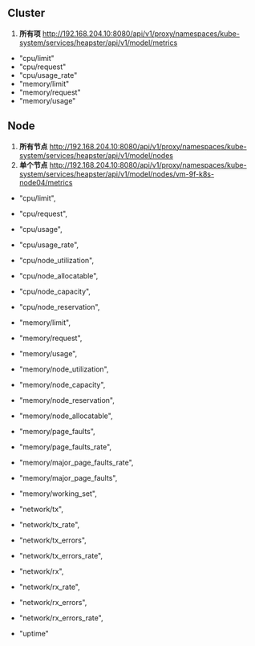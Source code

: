 ## Cluster
1. **所有项** http://192.168.204.10:8080/api/v1/proxy/namespaces/kube-system/services/heapster/api/v1/model/metrics
  - "cpu/limit"
  - "cpu/request"
  - "cpu/usage_rate"
  - "memory/limit"
  - "memory/request"
  - "memory/usage"
 
## Node
1. **所有节点** http://192.168.204.10:8080/api/v1/proxy/namespaces/kube-system/services/heapster/api/v1/model/nodes
2. **单个节点** http://192.168.204.10:8080/api/v1/proxy/namespaces/kube-system/services/heapster/api/v1/model/nodes/vm-9f-k8s-node04/metrics 
  - "cpu/limit",
  - "cpu/request",
  - "cpu/usage",
  - "cpu/usage_rate",
  - "cpu/node_utilization",
  - "cpu/node_allocatable",
  - "cpu/node_capacity",
  - "cpu/node_reservation",
  
  - "memory/limit",
  - "memory/request",
  - "memory/usage",
  - "memory/node_utilization",
  - "memory/node_capacity",
  - "memory/node_reservation",
  - "memory/node_allocatable",
  - "memory/page_faults",
  - "memory/page_faults_rate",
  - "memory/major_page_faults_rate",
  - "memory/major_page_faults",
  - "memory/working_set",
  
  - "network/tx",
  - "network/tx_rate",
  - "network/tx_errors",
  - "network/tx_errors_rate",
  
  - "network/rx",
  - "network/rx_rate",
  - "network/rx_errors",
  - "network/rx_errors_rate",
  - "uptime"
